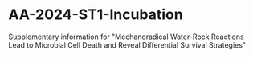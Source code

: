 # AA-2024-ST1-Incubation
Supplementary information for "Mechanoradical Water-Rock Reactions Lead to Microbial Cell Death and Reveal Differential Survival Strategies" 
